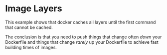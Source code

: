 # Image Layers

This example shows that docker caches all layers until the first command that cannot be cached.

The conclusion is that you need to push things that change often *down* your Dockerfile and things
that change *rarely* up your Dockerfile to achieve fast building times of images.
